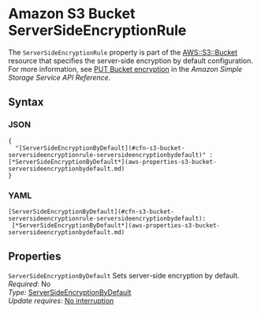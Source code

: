 # Amazon S3 Bucket ServerSideEncryptionRule<a name="aws-properties-s3-bucket-serversideencryptionrule"></a>

The `ServerSideEncryptionRule` property is part of the [AWS::S3::Bucket](aws-properties-s3-bucket.md) resource that specifies the server\-side encryption by default configuration\. For more information, see [PUT Bucket encryption](http://docs.aws.amazon.com/AmazonS3/latest/API/RESTBucketPUTencryption.html) in the *Amazon Simple Storage Service API Reference*\.

## Syntax<a name="w3ab2c21c14e1772b5"></a>

### JSON<a name="aws-properties-s3-bucket-serversideencryptionrule.json"></a>

```
{
  "[ServerSideEncryptionByDefault](#cfn-s3-bucket-serversideencryptionrule-serversideencryptionbydefault)" : [*ServerSideEncryptionByDefault*](aws-properties-s3-bucket-serversideencryptionbydefault.md)
}
```

### YAML<a name="aws-properties-s3-bucket-serversideencryptionrule.yaml"></a>

```
[ServerSideEncryptionByDefault](#cfn-s3-bucket-serversideencryptionrule-serversideencryptionbydefault): 
 [*ServerSideEncryptionByDefault*](aws-properties-s3-bucket-serversideencryptionbydefault.md)
```

## Properties<a name="w3ab2c21c14e1772b7"></a>

`ServerSideEncryptionByDefault`  <a name="cfn-s3-bucket-serversideencryptionrule-serversideencryptionbydefault"></a>
Sets server\-side encryption by default\.  
*Required*: No  
*Type:* [ServerSideEncryptionByDefault](aws-properties-s3-bucket-serversideencryptionbydefault.md)  
*Update requires*: [No interruption](using-cfn-updating-stacks-update-behaviors.md#update-no-interrupt)